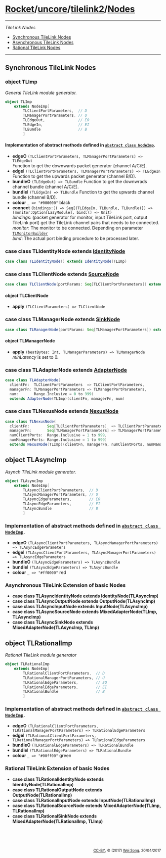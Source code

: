 [Rocket](../../Readme.md)/[uncore](../../uncore.md)/[tilelink2](../tilelink2.md)/[Nodes](https://github.com/ucb-bar/rocket-chip/blob/master/src/main/scala/uncore/tilelink2/Nodes.scala)
=====================

**********************

*TileLink Nodes*

* [Synchronous TileLink Nodes](#synchronous-tilelink-nodes)
* [Asynchronous TileLink Nodes](#object-tlasyncimp)
* [Rational TileLink Nodes](#object-tlrationalimp)

**********************

Synchronous TileLink Nodes
----------------

### object TLImp

*General TileLink module generator.*

~~~scala
object TLImp
    extends NodeImp[
        TLClientPortParameters,  // D
        TLManagerPortParameters, // U
        TLEdgeOut,               // EO
        TLEdgeIn,                // EI
        TLBundle                 // B
        ]
~~~

#### Implementation of abstract methods defined in [`abstract class NodeImp`](../../diplomacy/Nodes.md).

+ **edgeO** `(TLClientPortParameters, TLManagerPortParameters) => TLEdgeOut`<br>
  Function to get the downwards packet generator (channel A/C/E).
+ **edgeI** `(TLClientPortParameters, TLManagerPortParameters) => TLEdgeIn`<br>
  Function to get the upwards packet generator (channel B/D).
+ **bundleO** `(TLEdgeOut) => TLBundle`
  Function to get the downwrads channel bundle (channel A/C/E).
+ **bundleI** `(TLEdgeIn) => TLBundle`
  Function to get the upwards channel bundle (channel B/D).
+ **colour** `_ => "#000000"` black
+ **connect** `(bindings:() => Seq[(TLEdgeIn, TLBundle, TLBundle)]) => (monitor:Option[LazyModule], bind:() => Unit)`<br>
  _bindings_: (packet generator for monitor, input TileLink port, output TileLink port) get the TileLink channel pairs that needs to be connected.<br>
  _monitor_: The monitor to be connected. Depending on parameter [`TLMonitorBuilder`](../../rocketchip/Configs.md)<br>
  _bind_: The actual port binding procedure to be processed later.

### case class TLIdentityNode extends [IdentityNode](../../diplomacy/Nodes.md#class-identitynoded-u-eo-ei-b--data)

~~~scala
case class TLIdentityNode() extends IdentityNode(TLImp)
~~~

### case class TLClientNode extends [SourceNode](../../diplomacy/Nodes.md#class-sourcenoded-u-eo-ei-b-data)

~~~scala
case class TLClientNode(portParams: Seq[TLClientPortParameters]) extends SourceNode(TLImp)(portParams)
~~~

#### object TLClientNode

+ **apply** `(TLClientParameters) => TLClientNode`

### case class TLManagerNode extends [SinkNode](../../diplomacy/Nodes.md#class-sinknoded-u-eo-ei-b-data)

~~~scala
case class TLManagerNode(portParams: Seq[TLManagerPortParameters]) extends SinkNode(TLImp)(portParams)
~~~

#### object TLManagerNode

+ **apply** `(beatBytes: Int, TLManagerParameters) => TLManagerNode`<br>
  _minLatency_ is set to 0.

### case class TLAdapterNode extends [AdapterNode](../../diplomacy/Nodes.md#class-adapternoded-u-eo-ei-b-data)

~~~scala
case class TLAdapterNode(
  clientFn:  TLClientPortParameters  => TLClientPortParameters,
  managerFn: TLManagerPortParameters => TLManagerPortParameters,
  num:       Range.Inclusive = 0 to 999)
  extends AdapterNode(TLImp)(clientFn, managerFn, num)
~~~

### case class TLNexusNode extends [NexusNode](../../diplomacy/Nodes.md#class-nexusnoded-u-eo-ei-b-data)

~~~scala
case class TLNexusNode(
  clientFn:        Seq[TLClientPortParameters]  => TLClientPortParameters,
  managerFn:       Seq[TLManagerPortParameters] => TLManagerPortParameters,
  numClientPorts:  Range.Inclusive = 1 to 999,
  numManagerPorts: Range.Inclusive = 1 to 999)
  extends NexusNode(TLImp)(clientFn, managerFn, numClientPorts, numManagerPorts)
~~~

object TLAsyncImp
------------
*Asynch TileLink module generator.*

~~~scala
object TLAsyncImp
    extends NodeImp[
        TLAsyncClientPortParameters,  // D
        TLAsyncManagerPortParameters, // U
        TLAsyncEdgeParameters,        // EO
        TLAsyncEdgeParameters,        // EI
        TLAsyncBundle                 // B
        ]
~~~

### Implementation of abstract methods defined in [`abstract class NodeImp`](../../diplomacy/Nodes.md).

+ **edgeO** `(TLAsyncClientPortParameters, TLAsyncManagerPortParameters) => TLAsyncEdgeParameters`
+ **edgeI** `(TLAsyncClientPortParameters, TLAsyncManagerPortParameters) => TLAsyncEdgeParameters`
+ **bundleO** `(TLAsyncEdgeParameters) => TLAsyncBundle`
+ **bundleI** `(TLAsyncEdgeParameters) => TLAsyncBundle`
+ **colour** `_ => "#ff0000"` red


### Asynchronous TileLink Extension of basic Nodes

+ **case class TLAsyncIdentityNode extends IdentityNode(TLAsyncImp)**
+ **case class TLAsyncOutputNode extends OutputNode(TLAsyncImp)**
+ **case class TLAsyncInputNode extends InputNode(TLAsyncImp)**
+ **case class TLAsyncSourceNode extends MixedAdapterNode(TLImp, TLAsyncImp)**
+ **case class TLAsyncSinkNode extends MixedAdapterNode(TLAsyncImp, TLImp)**

object TLRationalImp
------------
*Rational TileLink module generator*

~~~scala
object TLRationalImp
    extends NodeImp[
        TLRationalClientPortParameters,  // D
        TLRationalManagerPortParameters, // U
        TLRationalEdgeParameters,        // EO
        TLRationalEdgeParameters,        // EI
        TLRationalBundle                 // B
        ]
~~~

### Implementation of abstract methods defined in [`abstract class NodeImp`](../../diplomacy/Nodes.md).

+ **edgeO** `(TLRationalClientPortParameters, TLRationalManagerPortParameters) => TLRationalEdgeParameters`
+ **edgeI** `(TLRationalClientPortParameters, TLRationalManagerPortParameters) => TLRationalEdgeParameters`
+ **bundleO** `(TLRationalEdgeParameters) => TLRationalBundle`
+ **bundleI** `(TLRationalEdgeParameters) => TLRationalBundle`
+ **colour** `_ => "#00ff00"` green

### Rational TileLink Extension of basic Nodes

+ **case class TLRationalIdentityNode extends IdentityNode(TLRationalImp)**
+ **case class TLRationalOutputNode extends OutputNode(TLRationalImp)**
+ **case class TLRationalInputNode extends InputNode(TLRationalImp)**
+ **case class TLRationalSourceNode extends MixedAdapterNode(TLImp, TLRationalImp)**
+ **case class TLRationalSinkNode extends MixedAdapterNode(TLRationalImp, TLImp)**


<br><br><br><p align="right"><sub>[CC-BY](https://creativecommons.org/licenses/by/3.0/), &copy; (2017) [Wei Song](mailto:wsong83@gmail.com), 20/04/2017</sub></p>

